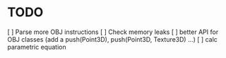 # TODO

[ ] Parse more OBJ instructions
[ ] Check memory leaks
[ ] better API for OBJ classes (add a push(Point3D), push(Point3D, Texture3D) ...)
[ ] calc parametric equation